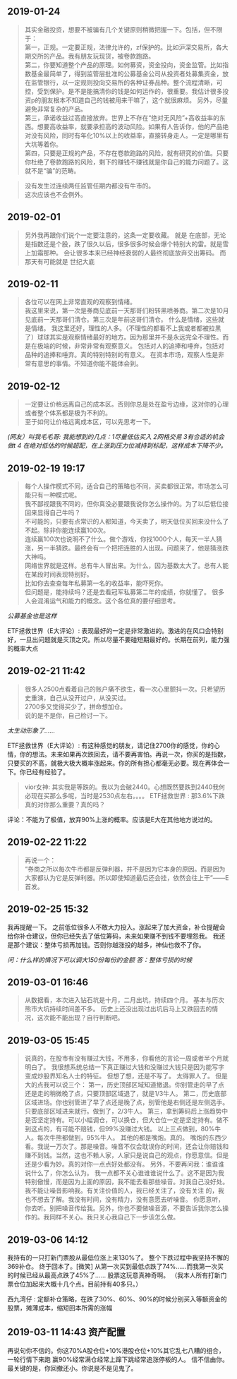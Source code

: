 
## 2019-01-24

> 其实金融投资，想要不被骗有几个关键原则稍微把握一下。包括，但不限于：  
第一，正规。一定要正规，法律允许的，zf保护的。比如沪深交易所，各大期交所的产品。我有朋友玩现货，被卷款跑路。  
第二，你要知道整个产品的原理。如何募资，资金投向，资金监管。比如指数基金最简单了，得到监管层批准的公募基金公司从投资者处募集资金，放在监管银行，以一定规则投向交易所的各种证券品种。整个流程清晰，可控，受到保护。是不是能搞清你的钱是如何运作的，很重要。我估计很多投资p的朋友根本不知道自己的钱被用来干嘛了，这个就很麻烦。
另外，尽量避免非常复杂的产品。  
第三，承诺收益过高直接放弃。世界上不存在“绝对无风险”+高收益率的东西。想要高收益率，就要承担高的波动风险。如果有人告诉你，他的产品绝对没有风险，同时有年化10%以上的收益率，直接转身走人。一定是哪里有大坑等着你。  
第四，只要是正规的产品，不存在卷款跑路的风险，就有研究的价值。只要你杜绝了卷款跑路的风险，剩下的赚钱不赚钱就是你自己的能力问题了。这就不是“骗”的范畴。

> 没有发生过连续两任监管任期内都没有牛市的。  
这次应该也不会例外。 

## 2019-02-01

> 另外我再跟你们说个一定要注意的，这条一定要收藏。
就是
在底部，无论是指数还是个股，跌了很久以后，很多很多时候会爆个特别大的雷。就是雪上加霜那种。
会让很多本来已经神经衰弱的人最终彻底放弃交出筹码。
而那天有可能就是
世纪大底  

## 2019-02-11 

>各位可以在网上非常直观的观察到情绪。  
我这里来说，第一次是券商见底前一天那哥们粉转黑喷券商。第二次是10月见底前一天那哥们清仓。第三次是年前这哥们清仓。
什么是情绪，这些就是情绪。
我这里还好，理性的人多。（不理性的都看不上我或者都被拉黑了）球球其实是观察情绪最好的地方。因为那里并不是永远完全不理性。而是在极端的时候，非常非常有观察意义。
包括对人的追捧和唾弃，包括对品种的追捧和唾弃。真的特别特别的有意义。
在资本市场，观察人性是非常有意思的事情。不知道你能不能体会到。

## 2019-02-12

>一定要让价格远离自己的成本区。否则你总是处在盈亏边缘，这对你的心理或者整个体系都是极为不利的。  
至于如何让价格远离成本区，可以先思考一下。

*(网友）叫我毛毛哥: 我能想到的几点：1尽量低估买入 2网格交易 3有合适的机会做t 4 在绝对低估的时候超配，在上涨到压力位减持到标配，这样成本下降不少。*

## 2019-02-19 19:17

> 每个人操作模式不同，适合自己的策略也不同，买卖都很正常。市场怎么可能只有一种模式呢。  
我不鄙视跟我不同的，但你真没必要跟我说你怎么操作的。为了以后低位接回来显得自己牛吗？  
不可能的，只要有点常识的人都知道，今天卖了，明天低位买回来没什么了不起。除非你能连续赢100次。  
连续赢100次也说明不了什么。做个游戏，你找1000个人，每天一半人猜涨，另一半猜跌。最终会有一个把把连胜的人出现。问题来了，他是猜涨跌大神吗。  
网络世界就是这样。总有牛人冒出来。为什么，因为基数太大了。总有人能在某段时间表现特别好。  
比如你去查查每年私募第一名的收益率，能吓死你。  
但问题是，能持续吗？还是去看冠军私募第二年的成绩，你就懂了。
很多人会混淆运气和能力的概念。这个各位真的要仔细思考。

*公募基金也是这样*

ETF拯救世界（E大评论）: 表现最好的一定是非常激进的。激进的在风口会特别好，一旦出问题就是灭顶之灾。所以尽量不要碰短期最好的。长期在前列，能力强的概率大点

## 2019-02-21 11:42

>很多人2500点看着自己的账户痛不欲生，看一次心里颤抖一次。只希望历史重演，自己从没开过户，从没买过。  
2700多又觉得买少了，拼命想加仓。  
说的是不是你，自己检讨一下。 

*太生动形象了……*

ETF拯救世界（E大评论）: 有这种感觉的朋友，请记住2700你的感觉，你的心情，你的想法。未来如果再次跌回去，请不要再害怕。再说一次，你买的是指数，只要买的不高，就极大极大概率涨起来。你的所有担心都毫无必要。现在再体会一下。你已经有经验了。

>vior女神: 其实我是等跌的。我以为会破2440。心想既然要跌到2440我何必现在买那么多呢，当时是2530点左右。。。。
ETF拯救世界  : 那3.6%下跌真的对你那么重要？真的吗？

评论：不能为了极值，放弃90%上涨的概率。应该是E大在其他地方说过的。

##  2019-02-22 11:22 

>再说一个：  
“券商之所以每次牛市都是反弹利器，并不是因为它本身的原因。而是因为大家都认为它是反弹利器。所以即使知道最后还会挂，依然会往上干”——E首发。

## 2019-02-25 15:32 

我再提醒一下。
之前低位很多人不敢大力投入。涨起来了加大资金，补仓提醒会给你补仓建议，但你已经失去了低位筹码，未来如果赚不到钱不要埋怨我。
我还是那个建议：整体亏损再加钱。否则你越涨投的越多，神仙也救不了你。

*问：什么样的情况下可以调大150份每份的金额*
*答：整体亏损的时候*

## 2019-03-01 16:46

>从数据看，本次进入钻石坑是十月，二月出坑，持续四个月。
基本与历次熊市大坑持续时间差不多。
历史上还没出现过出坑后马上又跌回去的情况，这次能不能出现？自行判断吧。 

## 2019-03-05 15:45 

>说真的，在股市有没有赚过大钱，不用多，你看他的言论一周或者半个月就明白了。
我很想系统总结一下真正赚过大钱和没赚过大钱只是因为能写字变成炒股界知名人士的特征。
但想了想，还是不写了。
太得罪人了。
但是大的点我可以说三个：
第一，历史顶部区域知道撤退。你别管走的早了点还是走的稍微晚了点，只要顶部区域退了，就是1/3牛人。
第二，历史底部区域进场。你也别管进了早了点还是晚了点，别管他是右侧还是左侧选手。只要底部区域进来就行。做到了，2/3牛人。
第三，拿到筹码后上涨趋势中是否坚定持有。可以小幅调仓，可以换仓，但大仓位一定是坚定持有。做不到这点的，有可能不赔钱，但99%没赚过大钱。
以上三点做到，80%牛人。每次牛熊都做到，95%牛人。
其他的都是嘴炮。真的。
嘴炮的东西少看。我说一万次了。那是噪音。噪音不仅会耽误你的时间，还会让你赔钱和赚不到钱。当然，这也不赖人家，人家只是说自己的观点，你愿意信。但是还是少看为妙。真的对你一点点好处都没有。
另外，不要再问我：谁谁谁说什么了，你怎么认为。
我一点都不关心谁谁谁说什么了。这不是因为我特别傲慢，而是因为上面的原因，我不能去看那些噪音。对我自己没好处。我不能让噪音影响我。有关注价值的人，我已经关注了，没有关注
的，我也不想去了解。我没有时间，没有精力，没有意愿去听噪音。
你愿意听，你去听。别把噪音传给我。另外，你也不要做噪音源，不要告诉我你怎么操作的。我同样不关心。我只关心我自己下一步该怎么做。

## 2019-03-06 14:12 

我持有的一只打新门票股从最低位涨上来130%了。
整个下跌过程中我坚持不懈的369补仓。
终于回本了。[微笑]
从第一次买到最低点跌了74%……而我第一次买的时候已经从最高点跌了45%了……
股票这玩意真神奇啊。
（我本人所有打新门票仓位加起来大概十几个点。目前持有40多只。）  

西九湾仔 : 定额补仓策略，在跌了30%、60%、90%的时候分别买入等额资金的股票，摊薄成本，缩短回本所需的涨幅

##  2019-03-11 14:43 资产配置
再说句你不信的。你这70%A股仓位+10%港股仓位+10%其它乱七八糟的组合，一轮行情下来跑
赢90%经常满仓经常上蹿下跳经常追涨停板的人。
信不信由你。
最关键的是，你回撤还小。你说是不是见鬼了。 
